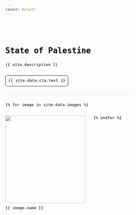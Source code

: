 ```yaml
---
layout: default
---
```


<div id="intro">
  <h1>State of Palestine</h1>
  <p>{{ site.description }}</p>
  <div id="cta">
    <a href="{{ site.data.cta.link }}">
      {{ site.data.cta.text }}
    </a>
  </div>
</div>

<div id="images">
  {% for image in site.data.images %}
    <figure>
      <img src="/{{ site.baseurl }}{{ site.data.assets.path }}{{ image.name }}" loading="lazy" width="1080" height="1080" />
      <figcaption>
        {{ image.name }}
      </figcaption>
    </figure>
  {% endfor %}
</div>

<style>
  html,
  body {
    position: relative;
    top: 0;
    left: 0;
    width: 100%;
    min-height: 100%;
    font-size: 13px;
    font-family: monospace;
    font-weight: 400;
    font-style: normal;
    line-height: 1.3;
    color: #000;
    scroll-behavior: smooth;
    background: #fcfcfc;
  }
  *,
  *::before,
  *::after {
    margin: 0;
    padding: 0;
    font-size: inherit;
    font-family: inherit;
    font-weight: inherit;
    font-style: inherit;
    line-height: inherit;
    color: inherit;
    font-synthesis: none;
    text-align: inherit;
    text-decoration: inherit;
    -webkit-box-sizing: border-box;
    -moz-box-sizing: border-box;
    box-sizing: border-box;
    text-rendering: optimizeLegibility;
    -webkit-text-size-adjust: 100%;
    -moz-text-size-adjust: 100%;
    -ms-text-size-adjust: 100%;
    text-size-adjust: 100%;
    -webkit-font-smoothing: antialiased;
    -moz-osx-font-smoothing: grayscale;
    word-wrap: break-word;
    overflow-wrap: break-word;
    touch-action: manipulation;
  }
  :root {
    --gap: 2rem;
  }
  body {
    display: flex;
    flex-direction: column;
    padding-inline: calc(var(--gap) + env(safe-area-inset-left, 0px));
  }
  body > * {
    padding-block: var(--gap);
  }
  #intro {
    position: sticky;
    top: 0;
    display: flex;
    flex-direction: column;
    gap: calc(var(--gap) / 2);
    padding-block: var(--gap);
    border-block-end: 1px solid #ddd;
    background: #fcfcfc;
  }
  #intro > h1 {
    font-size: 2rem;
    font-weight: bold;
    line-height: 1.0;
  }
  #cta > a {
    display: block;
    width: fit-content;
    padding: calc(var(--gap) / 3);
    border-radius: 5px;
    background: #fcfcfc;
    color: #000;
    border: 1px solid #000;
  }
  @media (any-hover: hover) {
    #cta > a:hover {
      background: #000;
      color: #fcfcfc;
    }
  }
  #images {
    display: flex;
    flex-wrap: wrap;
    gap: var(--gap);
    --columns: 3;
  }
  @media (max-width: 1024px) {
    #images {
      --columns: 2;
    }
  }
  @media (max-width: 640px) {
    #images {
      --columns: 1;
    }
  }
  #images > figure {
    flex-basis: calc((100% - ((var(--columns) - 1) * var(--gap))) / var(--columns));
  }
  #images > figure > img {
    aspect-ratio: 1/1;
    display: block;
    width: 100%;
    height: auto;
    object-fit: contain;
  }
  #images > figure > figcaption {
    margin-block-start: calc(var(--gap) / 3);
  }
</style>
